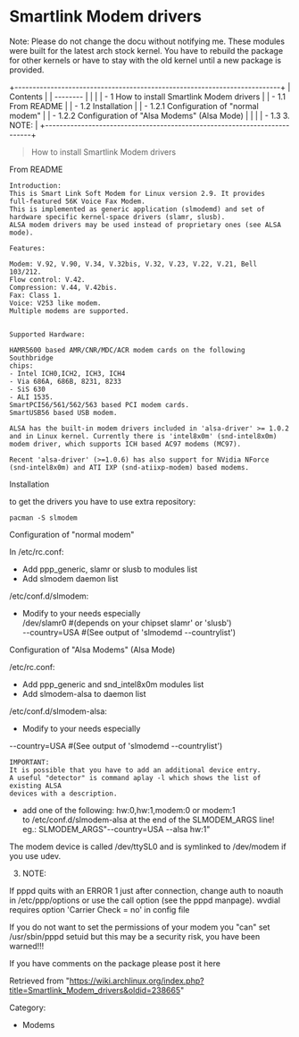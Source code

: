 Smartlink Modem drivers
=======================

Note: Please do not change the docu without notifying me. These modules
were built for the latest arch stock kernel. You have to rebuild the
package for other kernels or have to stay with the old kernel until a
new package is provided.

+--------------------------------------------------------------------------+
| Contents                                                                 |
| --------                                                                 |
|                                                                          |
| -   1 How to install Smartlink Modem drivers                             |
|     -   1.1 From README                                                  |
|     -   1.2 Installation                                                 |
|         -   1.2.1 Configuration of "normal modem"                        |
|         -   1.2.2 Configuration of "Alsa Modems" (Alsa Mode)             |
|                                                                          |
|     -   1.3 3. NOTE:                                                     |
+--------------------------------------------------------------------------+

> How to install Smartlink Modem drivers

From README

    Introduction:
    This is Smart Link Soft Modem for Linux version 2.9. It provides
    full-featured 56K Voice Fax Modem.
    This is implemented as generic application (slmodemd) and set of
    hardware specific kernel-space drivers (slamr, slusb).
    ALSA modem drivers may be used instead of proprietary ones (see ALSA mode).

    Features:

    Modem: V.92, V.90, V.34, V.32bis, V.32, V.23, V.22, V.21, Bell 103/212.
    Flow control: V.42.
    Compression: V.44, V.42bis.
    Fax: Class 1.
    Voice: V253 like modem.
    Multiple modems are supported.


    Supported Hardware:

    HAMR5600 based AMR/CNR/MDC/ACR modem cards on the following Southbridge
    chips:
    - Intel ICH0,ICH2, ICH3, ICH4
    - Via 686A, 686B, 8231, 8233
    - SiS 630
    - ALI 1535.
    SmartPCI56/561/562/563 based PCI modem cards.
    SmartUSB56 based USB modem.

    ALSA has the built-in modem drivers included in 'alsa-driver' >= 1.0.2
    and in Linux kernel. Currently there is 'intel8x0m' (snd-intel8x0m)
    modem driver, which supports ICH based AC97 modems (MC97).

    Recent 'alsa-driver' (>=1.0.6) has also support for NVidia NForce
    (snd-intel8x0m) and ATI IXP (snd-atiixp-modem) based modems.

Installation

to get the drivers you have to use extra repository:

    pacman -S slmodem

Configuration of "normal modem"

In /etc/rc.conf:

-   Add ppp_generic, slamr or slusb to modules list
-   Add slmodem daemon list

/etc/conf.d/slmodem:

-   Modify to your needs especially   
     /dev/slamr0 #(depends on your chipset slamr' or 'slusb')   
    --country=USA #(See output of 'slmodemd --countrylist')

Configuration of "Alsa Modems" (Alsa Mode)

/etc/rc.conf:

-   Add ppp_generic and snd_intel8x0m modules list
-   Add slmodem-alsa to daemon list

/etc/conf.d/slmodem-alsa:

-   Modify to your needs especially   

--country=USA #(See output of 'slmodemd --countrylist')

    IMPORTANT:
    It is possible that you have to add an additional device entry.
    A useful "detector" is command aplay -l which shows the list of existing ALSA
    devices with a description.

-   add one of the following: hw:0,hw:1,modem:0 or modem:1   
     to /etc/conf.d/slmodem-alsa at the end of the SLMODEM_ARGS line!   
     eg.: SLMODEM_ARGS"--country=USA --alsa hw:1"

The modem device is called /dev/ttySL0 and is symlinked to /dev/modem if
you use udev.

3. NOTE:

If pppd quits with an ERROR 1 just after connection, change auth to
noauth in /etc/ppp/options or use the call option (see the pppd
manpage). wvdial requires option 'Carrier Check = no' in config file

If you do not want to set the permissions of your modem you "can" set
/usr/sbin/pppd setuid but this may be a security risk, you have been
warned!!!

If you have comments on the package please post it here

Retrieved from
"https://wiki.archlinux.org/index.php?title=Smartlink_Modem_drivers&oldid=238665"

Category:

-   Modems
